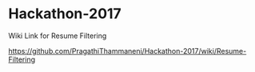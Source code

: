 # Hackathon-2017


Wiki Link for Resume Filtering

https://github.com/PragathiThammaneni/Hackathon-2017/wiki/Resume-Filtering
